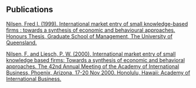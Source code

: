 
## Publications

[Nilsen, Fred I. (1999). International market entry of small knowledge-based firms : towards a synthesis of economic and behavioural approaches. Honours Thesis, Graduate School of Management, The University of Queensland.](https://espace.library.uq.edu.au/view/UQ:225797)


[Nilsen, F. and Liesch, P. W. (2000). International market entry of small knowledge based firms: Towards a synthesis of economic and behavioral approaches. The 42nd Annual Meeting of the Academy of International Business, Phoenix, Arizona, 17-20 Nov 2000. Honolulu, Hawaii: Academy of International Business.](https://espace.library.uq.edu.au/view/UQ:147759)



